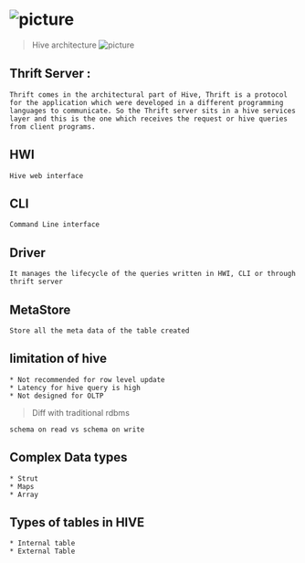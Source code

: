 # ![picture](https://geekflare.com/wp-content/uploads/2022/11/Hive.png)

> Hive architecture
    ![picture](https://static.javatpoint.com/hadooppages/images/hive-architecture.jpg)

## Thrift Server :
    Thrift comes in the architectural part of Hive, Thrift is a protocol for the application which were developed in a different programming languages to communicate. So the Thrift server sits in a hive services layer and this is the one which receives the request or hive queries from client programs.

## HWI 
    Hive web interface 

## CLI 
    Command Line interface 

## Driver 
    It manages the lifecycle of the queries written in HWI, CLI or through thrift server
## MetaStore
    Store all the meta data of the table created 

## limitation of hive 
    * Not recommended for row level update 
    * Latency for hive query is high
    * Not designed for OLTP

> Diff with traditional rdbms
    
    schema on read vs schema on write


## Complex Data types
    * Strut
    * Maps
    * Array 

## Types of tables in HIVE 

    * Internal table
    * External Table 

   